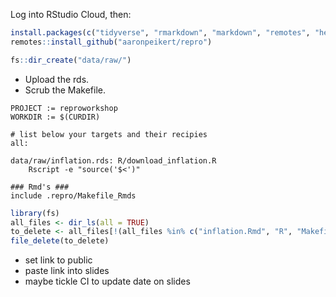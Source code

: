 Log into RStudio Cloud, then:

```r
install.packages(c("tidyverse", "rmarkdown", "markdown", "remotes", "here", "reticulate", "remotes"))
remotes::install_github("aaronpeikert/repro")
```

```r
fs::dir_create("data/raw/")
```

 - Upload the rds.
 - Scrub the Makefile.
 
```
PROJECT := reproworkshop
WORKDIR := $(CURDIR)

# list below your targets and their recipies
all:

data/raw/inflation.rds: R/download_inflation.R
	Rscript -e "source('$<')"

### Rmd's ###
include .repro/Makefile_Rmds

```

```r
library(fs)
all_files <- dir_ls(all = TRUE)
to_delete <- all_files[!(all_files %in% c("inflation.Rmd", "R", "Makefile", "repro-workshop.Rproj", ".gitignore"))]
file_delete(to_delete)
```
 - set link to public
 - paste link into slides
 - maybe tickle CI to update date on slides
